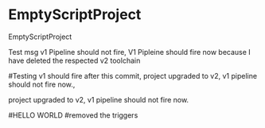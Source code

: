 # EmptyScriptProject
EmptyScriptProject

Test msg
v1 Pipeline should not fire, 
V1 Pipleine should fire now because I have deleted the respected v2 toolchain 


#Testing
v1 should fire after this commit,
project upgraded to v2, v1 pipeline should not fire now.,

project upgraded to v2, v1 pipeline should not fire now.

#HELLO WORLD
#removed the triggers
